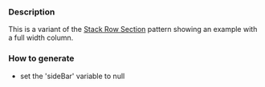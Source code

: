 ### Description
This is a variant of the [Stack Row Section](./?p=organisms-stacked-row-section) pattern showing an example with a full width column.

### How to generate
* set the 'sideBar' variable to null
